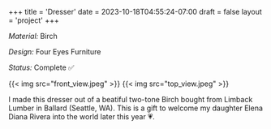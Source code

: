 +++
title = 'Dresser'
date = 2023-10-18T04:55:24-07:00
draft = false
layout = 'project'
+++

_Material:_ Birch

_Design:_ Four Eyes Furniture

_Status:_ Complete ✅

<!--more-->

{{< img src="front_view.jpeg" >}}
{{< img src="top_view.jpeg" >}}

I made this dresser out of a beatiful two-tone Birch bought from Limback Lumber in Ballard (Seattle, WA).
This is a gift to welcome my daughter Elena Diana Rivera into the world later this year 💗.
